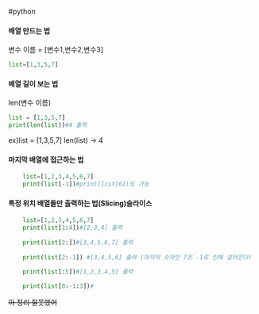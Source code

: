 #python
#### 배열 만드는 법
변수 이름 = \[변수1,변수2,변수3]
```python
list=[1,3,5,7]
```

#### 배열 길이 보는 법
len(변수 이름)
```python
list = [1,3,5,7]
print(len(list))#4 출력
```
ex)list = \[1,3,5,7] len(list) -> 4
#### 마지막 배열에 접근하는 법
```python
	list=[1,2,3,4,5,6,7]
	print(list[-1])#print(list[6])도 가능
```

#### 특정 위치 배열들만 출력하는 법(Slicing)슬라이스
```python
	list=[1,2,3,4,5,6,7]
	print(list[1:4])#[2,3,4] 출력
	
	print(list[2:])#[3,4,5,6,7] 출력
	
	print(list[2:-1]) #[3,4,5,6] 출력 (마지막 숫자인 7은 -1로 인해 걸러진다)
	
	print(list[:5])#[1,2,3,4,5] 출력

	print(list[0:-1:3])#
```
~~아 정리 잘못했어~~

